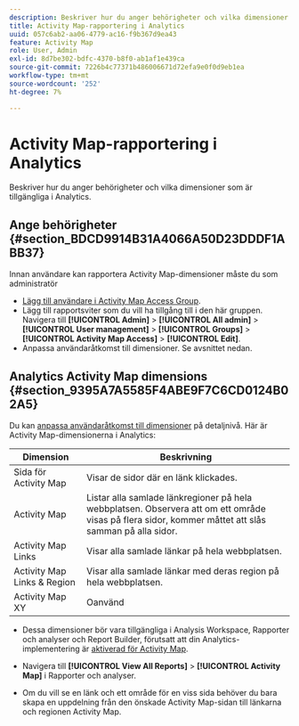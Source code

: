 ```yaml
---
description: Beskriver hur du anger behörigheter och vilka dimensioner som är tillgängliga i Analytics.
title: Activity Map-rapportering i Analytics
uuid: 057c6ab2-aa06-4779-ac16-f9b367d9ea43
feature: Activity Map
role: User, Admin
exl-id: 8d7be302-bdfc-4370-b8f0-ab1af1e439ca
source-git-commit: 7226b4c77371b486006671d72efa9e0f0d9eb1ea
workflow-type: tm+mt
source-wordcount: '252'
ht-degree: 7%

---
```


# Activity Map-rapportering i Analytics

Beskriver hur du anger behörigheter och vilka dimensioner som är tillgängliga i Analytics.

## Ange behörigheter {#section_BDCD9914B31A4066A50D23DDDF1ABB37}

Innan användare kan rapportera Activity Map-dimensioner måste du som administratör

* [Lägg till användare i Activity Map Access Group](/help/analyze/activity-map/activitymap-getting-started/activitymap-getting-started-admins/activitymap-enable.md).
* Lägg till rapportsviter som du vill ha tillgång till i den här gruppen. Navigera till **[!UICONTROL Admin]** > **[!UICONTROL All admin]** > **[!UICONTROL User management]** > **[!UICONTROL Groups]** > **[!UICONTROL Activity Map Access]** > **[!UICONTROL Edit]**.
* Anpassa användaråtkomst till dimensioner. Se avsnittet nedan.

## Analytics Activity Map dimensions {#section_9395A7A5585F4ABE9F7C6CD0124B02A5}

Du kan [anpassa användaråtkomst till dimensioner](https://experienceleague.adobe.com/docs/analytics/admin/user-product-management/customize-report-access/groups-dimensions.html) på detaljnivå. Här är Activity Map-dimensionerna i Analytics:

| Dimension | Beskrivning |
|---|---|
| Sida för Activity Map | Visar de sidor där en länk klickades. |
| Activity Map | Listar alla samlade länkregioner på hela webbplatsen. Observera att om ett område visas på flera sidor, kommer måttet att slås samman på alla sidor. |
| Activity Map Links | Visar alla samlade länkar på hela webbplatsen. |
| Activity Map Links &amp; Region | Visar alla samlade länkar med deras region på hela webbplatsen. |
| Activity Map XY | Oanvänd |

* Dessa dimensioner bör vara tillgängliga i Analysis Workspace, Rapporter och analyser och Report Builder, förutsatt att din Analytics-implementering är [aktiverad för Activity Map](/help/analyze/activity-map/activitymap-getting-started/activitymap-getting-started-admins/activitymap-enable.md).
* Navigera till **[!UICONTROL View All Reports]** > **[!UICONTROL Activity Map]** i Rapporter och analyser.

* Om du vill se en länk och ett område för en viss sida behöver du bara skapa en uppdelning från den önskade Activity Map-sidan till länkarna och regionen Activity Map.
